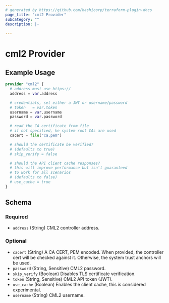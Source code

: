 ```yaml
---
# generated by https://github.com/hashicorp/terraform-plugin-docs
page_title: "cml2 Provider"
subcategory: ""
description: |-
  
---
```


# cml2 Provider



## Example Usage

```terraform
provider "cml2" {
  # address must use https://
  address = var.address

  # credentials, set either a JWT or username/password
  # token   = var.token
  username = var.username
  password = var.password

  # read the CA certificate from file
  # if not specified, he system root CAs are used
  cacert = file("ca.pem")

  # should the certificate be verified?
  # (defaults to true)
  # skip_verify = false

  # should the API client cache responses?
  # this will improve performance but isn't guaranteed
  # to work for all scenarios
  # (defaults to false)
  # use_cache = true
}
```

<!-- schema generated by tfplugindocs -->
## Schema

### Required

- `address` (String) CML2 controller address.

### Optional

- `cacert` (String) A CA CERT, PEM encoded. When provided, the controller cert will be checked against it.  Otherwise, the system trust anchors will be used.
- `password` (String, Sensitive) CML2 password.
- `skip_verify` (Boolean) Disables TLS certificate verification.
- `token` (String, Sensitive) CML2 API token (JWT).
- `use_cache` (Boolean) Enables the client cache, this is considered experimental.
- `username` (String) CML2 username.
